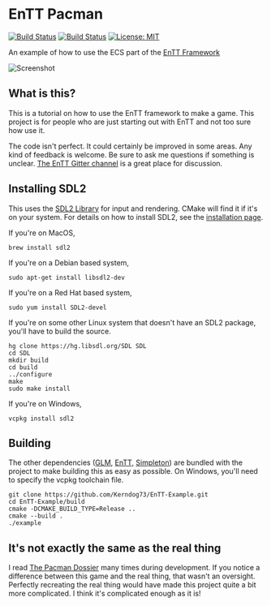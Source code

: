# EnTT Pacman

[![Build Status](https://travis-ci.org/Kerndog73/EnTT-Pacman.svg?branch=master)](https://travis-ci.org/Kerndog73/EnTT-Pacman)
[![Build Status](https://ci.appveyor.com/api/projects/status/5ndjklgbe42b0q9b?svg=true)](https://ci.appveyor.com/project/Kerndog73/entt-example)
[![License: MIT](https://img.shields.io/badge/License-MIT-yellow.svg)](./LICENSE)

An example of how to use the ECS part of the [EnTT Framework](https://github.com/skypjack/entt)

![Screenshot](https://i.imgur.com/J5RDcIz.png)

## What is this?

This is a tutorial on how to use the EnTT framework to make a game. This project is for people who are just starting out with EnTT and not too sure how use it.

The code isn't perfect. It could certainly be improved in some areas. Any kind of feedback is welcome. Be sure to ask me questions if something is unclear. [The EnTT Gitter channel](https://gitter.im/skypjack/entt) is a great place for discussion.

## Installing SDL2

This uses the [SDL2 Library](https://www.libsdl.org/) for input and rendering. CMake will find it if it's on your system. For details on how to install SDL2, see the [installation page](https://wiki.libsdl.org/Installation).

If you're on MacOS,

```
brew install sdl2
```

If you're on a Debian based system,

```
sudo apt-get install libsdl2-dev
```

If you're on a Red Hat based system,

```
sudo yum install SDL2-devel
```

If you're on some other Linux system that doesn't have an SDL2 package, you'll have to build the source.

```
hg clone https://hg.libsdl.org/SDL SDL
cd SDL
mkdir build
cd build
../configure
make
sudo make install
```

If you're on Windows,

```
vcpkg install sdl2
```

## Building

The other dependencies ([GLM](https://github.com/g-truc/glm), [EnTT](https://github.com/skypjack/entt), [Simpleton](https://github.com/Kerndog73/Simpleton-Engine)) are bundled with the project to make building this as easy as possible. On Windows, you'll need to specify the vcpkg toolchain file.

```
git clone https://github.com/Kerndog73/EnTT-Example.git
cd EnTT-Example/build
cmake -DCMAKE_BUILD_TYPE=Release ..
cmake --build .
./example
```

## It's not exactly the same as the real thing

I read [The Pacman Dossier](http://tralvex.com/download/forum/The%20Pac-Man%20Dossier.pdf) many times during development. If you notice a difference between this game and the real thing, that wasn't an oversight. Perfectly recreating the real thing would have made this project quite a bit more complicated. I think it's complicated enough as it is!

